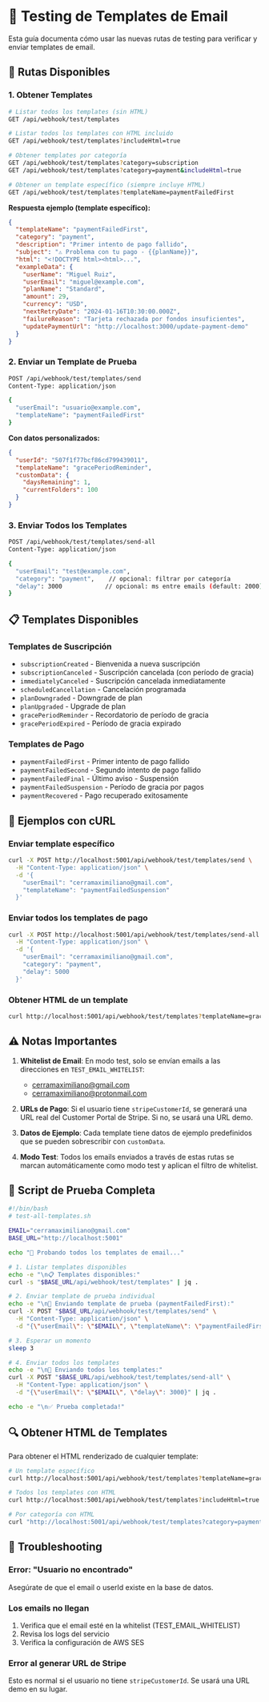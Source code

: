 # 📧 Testing de Templates de Email

Esta guía documenta cómo usar las nuevas rutas de testing para verificar y enviar templates de email.

## 🚀 Rutas Disponibles

### 1. Obtener Templates

```bash
# Listar todos los templates (sin HTML)
GET /api/webhook/test/templates

# Listar todos los templates con HTML incluido
GET /api/webhook/test/templates?includeHtml=true

# Obtener templates por categoría
GET /api/webhook/test/templates?category=subscription
GET /api/webhook/test/templates?category=payment&includeHtml=true

# Obtener un template específico (siempre incluye HTML)
GET /api/webhook/test/templates?templateName=paymentFailedFirst
```

**Respuesta ejemplo (template específico):**
```json
{
  "templateName": "paymentFailedFirst",
  "category": "payment",
  "description": "Primer intento de pago fallido",
  "subject": "⚠️ Problema con tu pago - {{planName}}",
  "html": "<!DOCTYPE html><html>...",
  "exampleData": {
    "userName": "Miguel Ruiz",
    "userEmail": "miguel@example.com",
    "planName": "Standard",
    "amount": 29,
    "currency": "USD",
    "nextRetryDate": "2024-01-16T10:30:00.000Z",
    "failureReason": "Tarjeta rechazada por fondos insuficientes",
    "updatePaymentUrl": "http://localhost:3000/update-payment-demo"
  }
}
```

### 2. Enviar un Template de Prueba

```bash
POST /api/webhook/test/templates/send
Content-Type: application/json

{
  "userEmail": "usuario@example.com",
  "templateName": "paymentFailedFirst"
}
```

**Con datos personalizados:**
```json
{
  "userId": "507f1f77bcf86cd799439011",
  "templateName": "gracePeriodReminder",
  "customData": {
    "daysRemaining": 1,
    "currentFolders": 100
  }
}
```

### 3. Enviar Todos los Templates

```bash
POST /api/webhook/test/templates/send-all
Content-Type: application/json

{
  "userEmail": "test@example.com",
  "category": "payment",    // opcional: filtrar por categoría
  "delay": 3000            // opcional: ms entre emails (default: 2000)
}
```

## 📋 Templates Disponibles

### Templates de Suscripción
- `subscriptionCreated` - Bienvenida a nueva suscripción
- `subscriptionCanceled` - Suscripción cancelada (con período de gracia)
- `immediatelyCanceled` - Suscripción cancelada inmediatamente
- `scheduledCancellation` - Cancelación programada
- `planDowngraded` - Downgrade de plan
- `planUpgraded` - Upgrade de plan
- `gracePeriodReminder` - Recordatorio de período de gracia
- `gracePeriodExpired` - Período de gracia expirado

### Templates de Pago
- `paymentFailedFirst` - Primer intento de pago fallido
- `paymentFailedSecond` - Segundo intento de pago fallido
- `paymentFailedFinal` - Último aviso - Suspensión
- `paymentFailedSuspension` - Período de gracia por pagos
- `paymentRecovered` - Pago recuperado exitosamente

## 🔧 Ejemplos con cURL

### Enviar template específico
```bash
curl -X POST http://localhost:5001/api/webhook/test/templates/send \
  -H "Content-Type: application/json" \
  -d '{
    "userEmail": "cerramaximiliano@gmail.com",
    "templateName": "paymentFailedSuspension"
  }'
```

### Enviar todos los templates de pago
```bash
curl -X POST http://localhost:5001/api/webhook/test/templates/send-all \
  -H "Content-Type: application/json" \
  -d '{
    "userEmail": "cerramaximiliano@gmail.com",
    "category": "payment",
    "delay": 5000
  }'
```

### Obtener HTML de un template
```bash
curl http://localhost:5001/api/webhook/test/templates?templateName=gracePeriodExpired
```

## ⚠️ Notas Importantes

1. **Whitelist de Email**: En modo test, solo se envían emails a las direcciones en `TEST_EMAIL_WHITELIST`:
   - cerramaximiliano@gmail.com
   - cerramaximiliano@protonmail.com

2. **URLs de Pago**: Si el usuario tiene `stripeCustomerId`, se generará una URL real del Customer Portal de Stripe. Si no, se usará una URL demo.

3. **Datos de Ejemplo**: Cada template tiene datos de ejemplo predefinidos que se pueden sobrescribir con `customData`.

4. **Modo Test**: Todos los emails enviados a través de estas rutas se marcan automáticamente como modo test y aplican el filtro de whitelist.

## 🧪 Script de Prueba Completa

```bash
#!/bin/bash
# test-all-templates.sh

EMAIL="cerramaximiliano@gmail.com"
BASE_URL="http://localhost:5001"

echo "🧪 Probando todos los templates de email..."

# 1. Listar templates disponibles
echo -e "\n📋 Templates disponibles:"
curl -s "$BASE_URL/api/webhook/test/templates" | jq .

# 2. Enviar template de prueba individual
echo -e "\n📧 Enviando template de prueba (paymentFailedFirst):"
curl -X POST "$BASE_URL/api/webhook/test/templates/send" \
  -H "Content-Type: application/json" \
  -d "{\"userEmail\": \"$EMAIL\", \"templateName\": \"paymentFailedFirst\"}" | jq .

# 3. Esperar un momento
sleep 3

# 4. Enviar todos los templates
echo -e "\n🚀 Enviando todos los templates:"
curl -X POST "$BASE_URL/api/webhook/test/templates/send-all" \
  -H "Content-Type: application/json" \
  -d "{\"userEmail\": \"$EMAIL\", \"delay\": 3000}" | jq .

echo -e "\n✅ Prueba completada!"
```

## 🔍 Obtener HTML de Templates

Para obtener el HTML renderizado de cualquier template:

```bash
# Un template específico
curl http://localhost:5001/api/webhook/test/templates?templateName=gracePeriodExpired | jq .

# Todos los templates con HTML
curl http://localhost:5001/api/webhook/test/templates?includeHtml=true | jq .

# Por categoría con HTML
curl "http://localhost:5001/api/webhook/test/templates?category=payment&includeHtml=true" | jq .
```

## 🐛 Troubleshooting

### Error: "Usuario no encontrado"
Asegúrate de que el email o userId existe en la base de datos.

### Los emails no llegan
1. Verifica que el email esté en la whitelist (TEST_EMAIL_WHITELIST)
2. Revisa los logs del servicio
3. Verifica la configuración de AWS SES

### Error al generar URL de Stripe
Esto es normal si el usuario no tiene `stripeCustomerId`. Se usará una URL demo en su lugar.